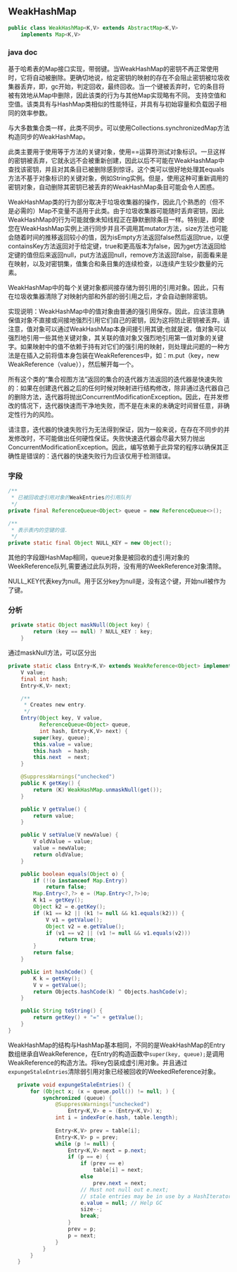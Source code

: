 ## WeakHashMap

```java
public class WeakHashMap<K,V> extends AbstractMap<K,V>
    implements Map<K,V>
```

### java doc 

基于哈希表的Map接口实现，带弱键。当WeakHashMap的密钥不再正常使用时，它将自动被删除。更确切地说，给定密钥的映射的存在不会阻止密钥被垃圾收集器丢弃，即，gc开始，判定回收，最终回收。当一个键被丢弃时，它的条目将被有效地从Map中删除，因此该类的行为与其他Map实现略有不同。
支持空值和空值。该类具有与HashMap类相似的性能特征，并具有与初始容量和负载因子相同的效率参数。

与大多数集合类一样，此类不同步。可以使用Collections.synchronizedMap方法构造同步的WeakHashMap。

此类主要用于使用等于方法的关键对象，使用==运算符测试对象标识。一旦这样的密钥被丢弃，它就永远不会被重新创建，因此以后不可能在WeakHashMap中查找该密钥，并且对其条目已被删除感到惊讶。这个类可以很好地处理其equals方法不基于对象标识的关键对象，例如String实例。但是，使用这种可重新调用的密钥对象，自动删除其密钥已被丢弃的WeakHashMap条目可能会令人困惑。

WeakHashMap类的行为部分取决于垃圾收集器的操作，因此几个熟悉的（但不是必需的）Map不变量不适用于此类。由于垃圾收集器可能随时丢弃密钥，因此WeakHashMap的行为可能就像未知线程正在静默删除条目一样。特别是，即使您在WeakHashMap实例上进行同步并且不调用其mutator方法，size方法也可能会随着时间的推移返回较小的值，因为isEmpty方法返回false然后返回true，以便containsKey方法返回对于给定键，true和更高版本为false，因为get方法返回给定键的值但后来返回null，put方法返回null，remove方法返回false，前面看来是在映射，以及对密钥集，值集合和条目集的连续检查，以连续产生较少数量的元素。

WeakHashMap中的每个关键对象都间接存储为弱引用的引用对象。因此，只有在垃圾收集器清除了对映射内部和外部的弱引用之后，才会自动删除密钥。

实现说明：WeakHashMap中的值对象由普通的强引用保存。因此，应该注意确保值对象不直接或间接地强烈引用它们自己的密钥，因为这将防止密钥被丢弃。请注意，值对象可以通过WeakHashMap本身间接引用其键;也就是说，值对象可以强烈地引用一些其他关键对象，其关联的值对象又强烈地引用第一值对象的关键字。如果映射中的值不依赖于持有对它们的强引用的映射，则处理此问题的一种方法是在插入之前将值本身包装在WeakReferences中，如：m.put（key，new WeakReference（value）），然后解开每一个。

所有这个类的“集合视图方法”返回的集合的迭代器方法返回的迭代器是快速失败的：如果在创建迭代器之后的任何时候对映射进行结构修改，除非通过迭代器自己的删除方法，迭代器将抛出ConcurrentModificationException。因此，在并发修改的情况下，迭代器快速而干净地失败，而不是在未来的未确定时间冒任意，非确定性行为的风险。

请注意，迭代器的快速失败行为无法得到保证，因为一般来说，在存在不同步的并发修改时，不可能做出任何硬性保证。失败快速迭代器会尽最大努力抛出ConcurrentModificationException。因此，编写依赖于此异常的程序以确保其正确性是错误的：迭代器的快速失败行为应该仅用于检测错误。

### 字段

```java
/**
 * 已被回收虚引用对象的WeakEntries的引用队列
 */
private final ReferenceQueue<Object> queue = new ReferenceQueue<>();
```

```java
/**
 * 表示表内的空键的值.
 */
private static final Object NULL_KEY = new Object();
```

其他的字段跟HashMap相同，queue对象是被回收的虚引用对象的WeekReference队列,需要通过此队列将，没有用的WeekReference对象清除。

NULL_KEY代表key为null。用于区分key为null是，没有这个键，开始null被作为了键。
### 分析

```java
 private static Object maskNull(Object key) {
        return (key == null) ? NULL_KEY : key;
    }
```
通过maskNull方法，可以区分出
```java
private static class Entry<K,V> extends WeakReference<Object> implements Map.Entry<K,V> {
    V value;
    final int hash;
    Entry<K,V> next;

    /**
     * Creates new entry.
     */
    Entry(Object key, V value,
          ReferenceQueue<Object> queue,
          int hash, Entry<K,V> next) {
        super(key, queue);
        this.value = value;
        this.hash  = hash;
        this.next  = next;
    }

    @SuppressWarnings("unchecked")
    public K getKey() {
        return (K) WeakHashMap.unmaskNull(get());
    }

    public V getValue() {
        return value;
    }

    public V setValue(V newValue) {
        V oldValue = value;
        value = newValue;
        return oldValue;
    }

    public boolean equals(Object o) {
        if (!(o instanceof Map.Entry))
            return false;
        Map.Entry<?,?> e = (Map.Entry<?,?>)o;
        K k1 = getKey();
        Object k2 = e.getKey();
        if (k1 == k2 || (k1 != null && k1.equals(k2))) {
            V v1 = getValue();
            Object v2 = e.getValue();
            if (v1 == v2 || (v1 != null && v1.equals(v2)))
                return true;
        }
        return false;
    }

    public int hashCode() {
        K k = getKey();
        V v = getValue();
        return Objects.hashCode(k) ^ Objects.hashCode(v);
    }

    public String toString() {
        return getKey() + "=" + getValue();
    }
}
```

WeakHashMap的结构与HashMap基本相同，不同的是WeakHashMap的Entry数组继承自WeakReference，在Entry的构造函数中`super(key, queue);`是调用WeakReference的构造方法。将key包装成虚引用对象。并且通过`expungeStaleEntries`清除弱引用对象已经被回收的WeekedReference对象。

 ```java
    private void expungeStaleEntries() {
        for (Object x; (x = queue.poll()) != null; ) {
            synchronized (queue) {
                @SuppressWarnings("unchecked")
                    Entry<K,V> e = (Entry<K,V>) x;
                int i = indexFor(e.hash, table.length);
    
                Entry<K,V> prev = table[i];
                Entry<K,V> p = prev;
                while (p != null) {
                    Entry<K,V> next = p.next;
                    if (p == e) {
                        if (prev == e)
                            table[i] = next;
                        else
                            prev.next = next;
                        // Must not null out e.next;
                        // stale entries may be in use by a HashIterator
                        e.value = null; // Help GC
                        size--;
                        break;
                    }
                    prev = p;
                    p = next;
                }
            }
        }
    }
```